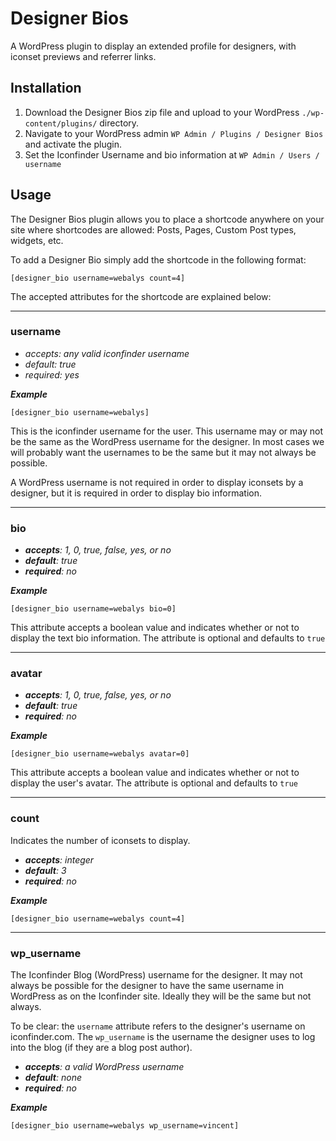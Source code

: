 # Designer Bios

A WordPress plugin to display an extended profile for designers, with iconset previews and referrer links.

## Installation

1. Download the Designer Bios zip file and upload to your WordPress `./wp-content/plugins/` directory.
2. Navigate to your WordPress admin `WP Admin / Plugins / Designer Bios` and activate the plugin.
3. Set the Iconfinder Username and bio information at `WP Admin / Users / username`

## Usage 

The Designer Bios plugin allows you to place a shortcode anywhere on your site where shortcodes are allowed: Posts, 
Pages, Custom Post types, widgets, etc.

To add a Designer Bio simply add the shortcode in the following format:

`[designer_bio username=webalys count=4]`

The accepted attributes for the shortcode are explained below:

- - -
### username

* _accepts: any valid iconfinder username_
* _default: true_
* _required: yes_

_**Example**_ 

`[designer_bio username=webalys]`

This is the iconfinder username for the user. This username may or may not be the same as the WordPress username for 
the designer. In most cases we will probably want the usernames to be the same but it may not always be possible. 

A WordPress username is not required in order to display iconsets by a designer, but it is required in order 
to display bio information.

- - -
### bio

* _**accepts**: 1, 0, true, false, yes, or no_
* _**default**: true_
* _**required**: no_

_**Example**_ 

`[designer_bio username=webalys bio=0]`

This attribute accepts a boolean value and indicates whether or not to display the text bio information. 
The attribute is optional and defaults to `true`

- - -
### avatar

* _**accepts**: 1, 0, true, false, yes, or no_
* _**default**: true_
* _**required**: no_

_**Example**_ 

`[designer_bio username=webalys avatar=0]`

This attribute accepts a boolean value and indicates whether or not to display the user's avatar.
The attribute is optional and defaults to `true`

- - -
### count

Indicates the number of iconsets to display.

* _**accepts**: integer_
* _**default**: 3_
* _**required**: no_ 

_**Example**_ 

`[designer_bio username=webalys count=4]`

- - -
### wp_username

The Iconfinder Blog (WordPress) username for the designer. It may not always be possible for the designer to have 
the same username in WordPress as on the Iconfinder site. Ideally they will be the same but not always.

To be clear: the `username` attribute refers to the designer's username on iconfinder.com. The `wp_username` is the 
username the designer uses to log into the blog (if they are a blog post author).

* _**accepts**: a valid WordPress username_
* _**default**: none_
* _**required**: no_


_**Example**_ 

`[designer_bio username=webalys wp_username=vincent]`


